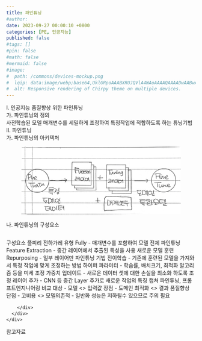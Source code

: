 ```yaml
---
title: 파인튜닝
#author: 
date: 2023-09-27 00:00:10 +0800
categories: [PE, 인공지능]
published: false
#tags: []
#pin: false
#math: false
#mermaid: false
#image:
#  path: /commons/devices-mockup.png
#  lqip: data:image/webp;base64,UklGRpoAAABXRUJQVlA4WAoAAAAQAAAADwAABwAAQUxQSDIAAAARL0AmbZurmr57yyIiqE8oiG0bejIYEQTgqiDA9vqnsUSI6H+oAERp2HZ65qP/VIAWAFZQOCBCAAAA8AEAnQEqEAAIAAVAfCWkAALp8sF8rgRgAP7o9FDvMCkMde9PK7euH5M1m6VWoDXf2FkP3BqV0ZYbO6NA/VFIAAAA
#  alt: Responsive rendering of Chirpy theme on multiple devices.
---
```


<div class="post-wrap">
  <div class="para">
    <div class="para-title">
      I. 인공지능 품질향상 위한 파인튜닝
    </div>
    <div class="para-cntnt">
      <div class="para">
        <div class="para-title">
          가. 파인튜닝의 정의
        </div>
        <div class="para-cntnt">
            사전학습된 모델 매개변수를 세밀하게 조정하여 특정작업에 적합하도록 하는 튜닝기법
        </div>
      </div>
    </div>
  </div>
  
  <div class="para">
    <div class="para-title">
      II. 파인튜닝
    </div>
    <div class="para-cntnt">
      <div class="para">
        <div class="para-title">
          가. 파인튜닝의 아키텍처
        </div>
        <div class="para-cntnt">
          <figure class="post-figure">
            <img src="/assets/img/posts/파인튜닝.png" alt="파인튜닝">
<!--            <figcaption>Source: Unveiling the Metaverse: Exploring Emerging Trends, Multifaceted Perspectives, and Future Challenges</figcaption>-->
          </figure>
        </div>
      </div>
      <div class="para">
        <div class="para-title">
          나. 파인튜닝의 구성요소
        </div>
        <div class="para-cntnt">
          <table class="post-table">
          </table>
          구성요소 풀피리 전하가레
  유형
    Fully - 매개변수를 포함하여 모델 전체 파인튜닝
    Feature Extraction - 중간 레이어에서 추출된 특성을 사용 새로운 모델 훈련
    Repurposing - 일부 레이어만 파인튜닝
  기법
    전이학습 - 기존에 훈련된 모델을 가져와서 특정 작업에 맞게 조정하는 방법
    하이퍼 파라미터 - 학습률, 배치크기, 최적화 알고리즘 등을 미세 조정
    가중치 업데이트 - 새로운 데이터 셋에 대한 손실을 최소화 하도록 조정
    레이어 추가 - CNN 등 중간 Layer 추가로 새로운 작업의 특징 캡쳐
파인튜닝, 프롬프트엔지니어링 비교
  대상 - 모델 &lt;&gt; 입력값
  장점 - 도메인 최적화 &lt;&gt; 결과 품질향상
  단점 - 고비용 &lt;&gt; 모델의존적
- 일반화 성능은 저하될수 있으므로 주의 필요

        </div>
      </div>
    </div>
  </div>

  <div class="refr-wrap">
    <div class="refr-title">
        참고자료
    </div>
    <ol class="refr-list">
    <!--    <li>(나현식, 최대선) <a target="_blank" href="https://scienceon.kisti.re.kr/commons/util/originalView.do?cn=JAKO202225948430499&oCn=JAKO202225948430499&dbt=JAKO&journal=NJOU00291864">메타버스 보안 위협 요소 및 대응 방안 검토</a></li>-->
    <!--    <li>(M. Uddin, S. Manickam, H. Ullah, M. Obaidat and A. Dandoush) <a target="_blank" href="https://ieeexplore.ieee.org/abstract/document/10138386">Unveiling the Metaverse: Exploring Emerging Trends, Multifaceted Perspectives, and Future Challenges</a></li>-->
    </ol>
  </div>
</div>
